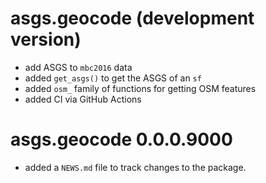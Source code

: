 # asgs.geocode (development version)

- add ASGS to `mbc2016` data
- added `get_asgs()` to get the ASGS of an `sf`
- added `osm_` family of functions for getting OSM features
- added CI via GitHub Actions

# asgs.geocode 0.0.0.9000

- added a `NEWS.md` file to track changes to the package.
